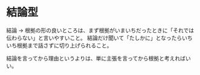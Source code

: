 # 結論型

結論 → 根拠の形の良いところは、まず根拠がいまいちだったときに「それでは伝わらない」と言いやすいこと。
結論だけ聞いて「たしかに」となったらいちいち根拠まで話さずに切り上げられること。

結論を言ってから理由というよりは、単に主張を言ってから根拠と考えればいい。
